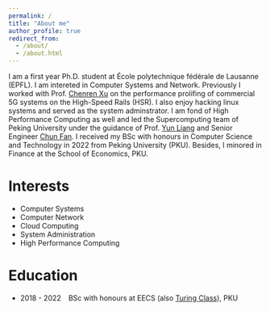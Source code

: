 ```yaml
---
permalink: /
title: "About me"
author_profile: true
redirect_from: 
  - /about/
  - /about.html
---
```


I am a first year Ph.D. student at École polytechnique fédérale de Lausanne (EPFL). I am intereted in Computer Systems and Network. Previously I worked with Prof. [Chenren Xu](https://soar.group/chenren/) on the performance prolifing of commercial 5G systems on the High-Speed Rails (HSR). I also enjoy hacking linux systems and served as the system adminstrator. I am fond of High Performance Computing as well and led the Supercomputing team of Peking University under the guidance of Prof. [Yun Liang](https://ericlyun.github.io/) and Senior Engineer [Chun Fan](https://scholar.google.com/citations?user=0ZZamLoAAAAJ&hl=en). I received my BSc with honours in Computer Science and Technology in 2022 from Peking University (PKU). Besides, I minored in Finance at the School of Economics, PKU.

Interests
======
- Computer Systems
- Computer Network
- Cloud Computing
- System Administration 
- High Performance Computing

Education
======
- 2018 - 2022 &ensp; BSc with honours at EECS (also [Turing Class](https://cfcs.pku.edu.cn/english/research/turing_program/introduction1/index.htm)), PKU